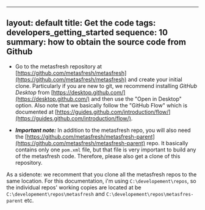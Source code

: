 
---
layout: default
title: Get the code
tags: developers_getting_started
sequence: 10 
summary: how to obtain the source code from Github
---


* Go to the metasfresh repository at [https://github.com/metasfresh/metasfresh](https://github.com/metasfresh/metasfresh) and create your initial clone.
Particularly if you are new to git, we recommend installing _GitHub Desktop_ from [https://desktop.github.com/](https://desktop.github.com/) and then use the "Open in Desktop"
option. Also note that we basically follow the "GitHub Flow" which is documented at [https://guides.github.com/introduction/flow/](https://guides.github.com/introduction/flow/).

* ***Important note:*** In addition to the metasfresh repo, you will also need the [https://github.com/metasfresh/metasfresh-parent](https://github.com/metasfresh/metasfresh-parent) repo. 
It basically contains only one `pom.xml` file, but that file is very important to build any of the metasfresh code.
Therefore, please also get a clone of this repository.

As a sidenote: we recomment that you clone all the metasfresh repos to the same location.
For this documentation, i'm using `C:\developement\repos`, so the individual repos' working copies are located at be `C:\developement\repos\metasfresh` and `C:\developement\repos\metasfres-parent` etc.